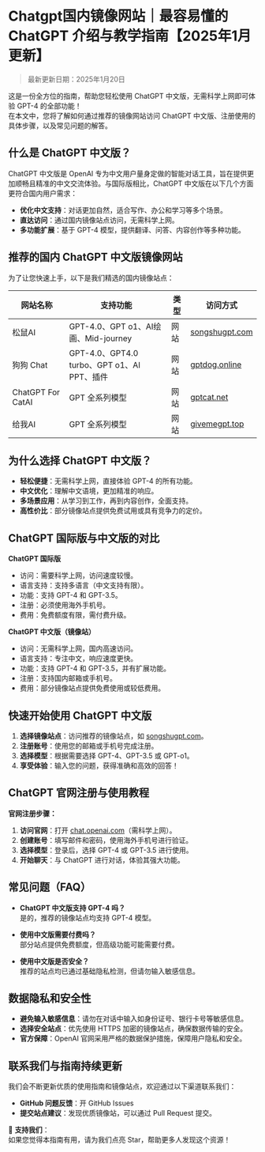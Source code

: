 # Chatgpt国内镜像网站｜最容易懂的 ChatGPT 介绍与教学指南【2025年1月更新】

> 最新更新日期：2025年1月20日

这是一份全方位的指南，帮助您轻松使用 ChatGPT 中文版，无需科学上网即可体验 GPT-4 的全部功能！  
在本文中，您将了解如何通过推荐的镜像网站访问 ChatGPT 中文版、注册使用的具体步骤，以及常见问题的解答。

## 什么是 ChatGPT 中文版？

ChatGPT 中文版是 OpenAI 专为中文用户量身定做的智能对话工具，旨在提供更加顺畅且精准的中文交流体验。与国际版相比，ChatGPT 中文版在以下几个方面更符合国内用户需求：

- **优化中文支持**：对话更加自然，适合写作、办公和学习等多个场景。
- **直达访问**：通过国内镜像站点访问，无需科学上网。
- **多功能扩展**：基于 GPT-4 模型，提供翻译、问答、内容创作等多种功能。

## 推荐的国内 ChatGPT 中文版镜像网站

为了让您快速上手，以下是我们精选的国内镜像站点：

| 网站名称              | 支持功能                           | 类型          | 访问方式                       |
|-------------------|--------------------------------|-------------|----------------------------|
| 松鼠AI              | GPT-4.0、GPT o1、AI绘画、Mid-journey          | 网站          | [songshugpt.com](https://songshugpt.com)           |
| 狗狗 Chat          | GPT-4.0、GPT4.0 turbo、GPT o1、AI PPT、插件 | 网站          | [gptdog.online](https://gptdog.online)            |
| ChatGPT For CatAI | GPT 全系列模型                   | 网站      | [gptcat.net](https://gptcat.net) |
| 给我AI   | GPT 全系列模型         | 网站 | [givemegpt.top](https://givemegpt.top)    |

## 为什么选择 ChatGPT 中文版？

- **轻松便捷**：无需科学上网，直接体验 GPT-4 的所有功能。
- **中文优化**：理解中文语境，更加精准的响应。
- **多场景应用**：从学习到工作，再到内容创作，全面支持。
- **高性价比**：部分镜像站点提供免费试用或具有竞争力的定价。

## ChatGPT 国际版与中文版的对比

**ChatGPT 国际版**
- 访问：需要科学上网，访问速度较慢。
- 语言支持：支持多语言（中文支持有限）。
- 功能：支持 GPT-4 和 GPT-3.5。
- 注册：必须使用海外手机号。
- 费用：免费额度有限，需付费升级。

**ChatGPT 中文版（镜像站）**
- 访问：无需科学上网，国内高速访问。
- 语言支持：专注中文，响应速度更快。
- 功能：支持 GPT-4 和 GPT-3.5，并有扩展功能。
- 注册：支持国内邮箱或手机号。
- 费用：部分镜像站点提供免费使用或较低费用。

## 快速开始使用 ChatGPT 中文版

1. **选择镜像站点**：访问推荐的镜像站点，如 [songshugpt.com](https://songshugpt.com)。
2. **注册账号**：使用您的邮箱或手机号完成注册。
3. **选择模型**：根据需要选择 GPT-4、GPT-3.5 或 GPT-o1。
4. **享受体验**：输入您的问题，获得准确和高效的回答！

## ChatGPT 官网注册与使用教程

**官网注册步骤：**
1. **访问官网**：打开 [chat.openai.com](https://chat.openai.com)（需科学上网）。
2. **创建账号**：填写邮件和密码，使用海外手机号进行验证。
3. **选择模型**：登录后，选择 GPT-4 或 GPT-3.5 进行使用。
4. **开始聊天**：与 ChatGPT 进行对话，体验其强大功能。

## 常见问题（FAQ）

- **ChatGPT 中文版支持 GPT-4 吗？**  
  是的，推荐的镜像站点均支持 GPT-4 模型。

- **使用中文版需要付费吗？**  
  部分站点提供免费额度，但高级功能可能需要付费。

- **使用中文版是否安全？**  
  推荐的站点均已通过基础隐私检测，但请勿输入敏感信息。

## 数据隐私和安全性

- **避免输入敏感信息**：请勿在对话中输入如身份证号、银行卡号等敏感信息。
- **选择安全站点**：优先使用 HTTPS 加密的镜像站点，确保数据传输的安全。
- **官方保障**：OpenAI 官网采用严格的数据保护措施，保障用户隐私和安全。

## 联系我们与指南持续更新

我们会不断更新优质的使用指南和镜像站点，欢迎通过以下渠道联系我们：

- **GitHub 问题反馈**：开 GitHub Issues
- **提交站点建议**：发现优质镜像站，可以通过 Pull Request 提交。

🌟 **支持我们**：  
如果您觉得本指南有用，请为我们点亮 Star，帮助更多人发现这个资源！
```
